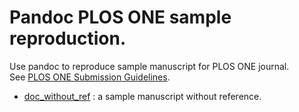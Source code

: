 # Pandoc PLOS ONE sample reproduction. 

Use pandoc to reproduce sample manuscript for PLOS ONE journal.   
See [PLOS ONE Submission Guidelines](https://journals.plos.org/plosone/s/submission-guidelines).
  
- [doc_without_ref](doc_without_ref/README.md) : a sample manuscript without reference.


